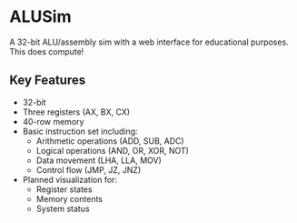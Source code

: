 # ALUSim

A 32-bit ALU/assembly sim with a web interface for educational purposes.
This does compute!

## Key Features

- 32-bit
- Three registers (AX, BX, CX)
- 40-row memory
- Basic instruction set including:
  - Arithmetic operations (ADD, SUB, ADC)
  - Logical operations (AND, OR, XOR, NOT)
  - Data movement (LHA, LLA, MOV)
  - Control flow (JMP, JZ, JNZ)
- Planned visualization for:
  - Register states
  - Memory contents
  - System status
